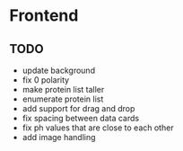 # Frontend

## TODO

* update background
* fix 0 polarity
* make protein list taller
* enumerate protein list
* add support for drag and drop
* fix spacing between data cards
* fix ph values that are close to each other
* add image handling
